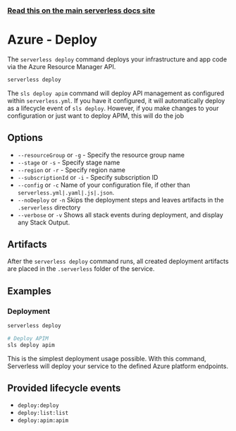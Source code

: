 <!--
title: Serverless Framework Commands - Azure Functions - Deploy
menuText: deploy
menuOrder: 2
description: Deploy your service to the specified provider
layout: Doc
-->

<!-- DOCS-SITE-LINK:START automatically generated  -->

### [Read this on the main serverless docs site](https://www.serverless.com/framework/docs/providers/azure/cli-reference/deploy)

<!-- DOCS-SITE-LINK:END -->

# Azure - Deploy

The `serverless deploy` command deploys your infrastructure and app code via the Azure Resource Manager API.

```bash
serverless deploy
```

The `sls deploy apim` command will deploy API management as configured within `serverless.yml`. If you have it configured, it will automatically deploy as a lifecycle event of `sls deploy`. However, if you make changes to your configuration or just want to deploy APIM, this will do the job

## Options

- `--resourceGroup` or `-g` - Specify the resource group name
- `--stage` or `-s` - Specify stage name
- `--region` or `-r` - Specify region name
- `--subscriptionId` or `-i` - Specify subscription ID
- `--config` or `-c` Name of your configuration file, if other than `serverless.yml|.yaml|.js|.json`.
- `--noDeploy` or `-n` Skips the deployment steps and leaves artifacts in the `.serverless` directory
- `--verbose` or `-v` Shows all stack events during deployment, and display any Stack Output.

## Artifacts

After the `serverless deploy` command runs, all created deployment artifacts are placed in the `.serverless` folder of the service.

## Examples

### Deployment

```bash
serverless deploy
```

```bash
# Deploy APIM
sls deploy apim
```

This is the simplest deployment usage possible. With this command, Serverless will deploy your service to the defined Azure platform endpoints.

## Provided lifecycle events

- `deploy:deploy`
- `deploy:list:list`
- `deploy:apim:apim`
